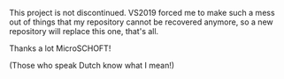 This project is not discontinued.
VS2019 forced me to make such a mess out of things that my repository cannot be recovered anymore, so a new repository will replace this one, that's all.

Thanks a lot MicroSCHOFT!

(Those who speak Dutch know what I mean!)
